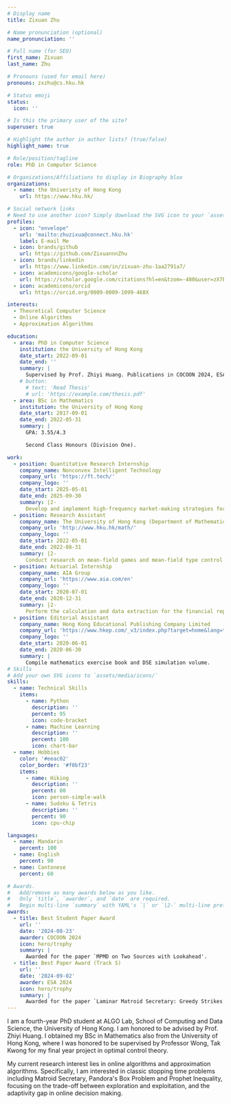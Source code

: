 ```yaml
---
# Display name
title: Zixuan Zhu

# Name pronunciation (optional)
name_pronunciation: ''

# Full name (for SEO)
first_name: Zixuan
last_name: Zhu

# Pronouns (used for email here)
pronouns: zxzhu@cs.hku.hk

# Status emoji
status:
  icon: ''

# Is this the primary user of the site?
superuser: true

# Highlight the author in author lists? (true/false)
highlight_name: true

# Role/position/tagline
role: PhD in Computer Science

# Organizations/Affiliations to display in Biography blox
organizations:
  - name: the Univeristy of Hong Kong
    url: https://www.hku.hk/

# Social network links
# Need to use another icon? Simply download the SVG icon to your `assets/media/icons/` folder.
profiles:
  - icon: "envelope"
    url: 'mailto:zhuzixua@connect.hku.hk'
    label: E-mail Me
  - icon: brands/github
    url: https://github.com/ZixuannnZhu
  - icon: brands/linkedin
    url: https://www.linkedin.com/in/zixuan-zhu-1aa2791a7/
  - icon: academicons/google-scholar
    url: https://scholar.google.com/citations?hl=en&tzom=-480&user=zX7EDB8AAAAJ
  - icon: academicons/orcid
    url: https://orcid.org/0009-0009-1099-468X

interests:
  - Theoretical Computer Science
  - Online Algorithms
  - Approximation Algorithms

education:
  - area: PhD in Computer Science
    institution: the University of Hong Kong
    date_start: 2022-09-01
    date_end: ''
    summary: |
      Supervised by Prof. Zhiyi Huang. Publications in COCOON 2024, ESA 2024 and FOCS 2025. Best Paper Award (Track S) in ESA 2024 and Best Student Paper Award in COCOON 2024.
    # button:
      # text: 'Read Thesis'
      # url: 'https://example.com/thesis.pdf'
  - area: BSc in Mathematics
    institution: the University of Hong Kong
    date_start: 2017-09-01
    date_end: 2022-05-31
    summary: |
      GPA: 3.55/4.3

      Second Class Honours (Division One).

work:
  - position: Quantitative Research Internship
    company_name: Nonconvex Intelligent Technology
    company_url: 'https://ft.tech/'
    company_logo: ''
    date_start: 2025-05-01
    date_end: 2025-09-30
    summary: |2-
      Develop and implement high-frequency market-making strategies for stock index futures and commodity futures. Conduct research on market liquidity and live trading orders.
  - position: Research Assistant
    company_name: The University of Hong Kong (Department of Mathematics)
    company_url: 'http://www.hku.hk/math/'
    company_logo: ''
    date_start: 2022-05-01
    date_end: 2022-08-31
    summary: |2-
      Conduct research on mean-field games and mean-field type control problems. Design efficient numerical schemes when finding an analytical solution is infeasible.
  - position: Actuarial Internship
    company_name: AIA Group
    company_url: 'https://www.aia.com/en'
    company_logo: ''
    date_start: 2020-07-01
    date_end: 2020-12-31
    summary: |2-
      Perform the calculation and data extraction for the financial reports. Conduct data analysis and result explanation and summarize the main ingredients into aggregation reports.
  - position: Editorial Assistant
    company_name: Hong Kong Educational Publishing Company Limited
    company_url: 'https://www.hkep.com/_v3/index.php?target=home&lang=tc'
    company_logo: ''
    date_start: 2020-06-01
    date_end: 2020-06-30
    summary: |
      Compile mathematics exercise book and DSE simulation volume.
# Skills
# Add your own SVG icons to `assets/media/icons/`
skills:
  - name: Technical Skills
    items:
      - name: Python
        description: ''
        percent: 95
        icon: code-bracket
      - name: Machine Learning
        description: ''
        percent: 100
        icon: chart-bar
  - name: Hobbies
    color: '#eeac02'
    color_border: '#f0bf23'
    items:
      - name: Hiking
        description: ''
        percent: 80
        icon: person-simple-walk
      - name: Sudoku & Tetris 
        description: ''
        percent: 90
        icon: cpu-chip

languages:
  - name: Mandarin
    percent: 100
  - name: English
    percent: 90
  - name: Cantonese
    percent: 60

# Awards.
#   Add/remove as many awards below as you like.
#   Only `title`, `awarder`, and `date` are required.
#   Begin multi-line `summary` with YAML's `|` or `|2-` multi-line prefix and indent 2 spaces below.
awards:
  - title: Best Student Paper Award
    url: ''
    date: '2024-08-23'
    awarder: COCOON 2024
    icon: hero/trophy
    summary: |
      Awarded for the paper `MPMD on Two Sources with Lookahead'.
  - title: Best Paper Award (Track S)
    url: ''
    date: '2024-09-02'
    awarder: ESA 2024
    icon: hero/trophy
    summary: |
      Awarded for the paper `Laminar Matroid Secretary: Greedy Strikes Back'.
---
```


I am a fourth-year PhD student at ALGO Lab, School of Computing and Data Science, the University of Hong Kong. I am honored to be advised by Prof. Zhiyi Huang. I obtained my BSc in Mathematics also from the University of Hong Kong, where I was honored to be supervised by Professor Wong, Tak Kwong for my final year project in optimal control theory.

My current research interest lies in online algorithms and approximation algorithms. Specifically, I am interested in classic stopping time problems including Matroid Secretary, Pandora's Box Problem and Prophet Inequality, focusing on the trade-off between exploration and exploitation, and the adaptivity gap in online decision making.

